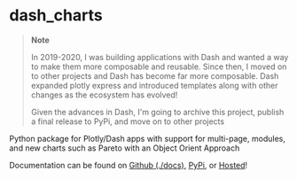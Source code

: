 # dash_charts

> **Note**
>
> In 2019-2020, I was building applications with Dash and wanted a way to make them more composable and reusable. Since then, I moved on to other projects and Dash has become far more composable. Dash expanded plotly express and introduced templates along with other changes as the ecosystem has evolved!
>
> Given the advances in Dash, I'm going to archive this project, publish a final release to PyPi, and move on to other projects

Python package for Plotly/Dash apps with support for multi-page, modules, and new charts such as Pareto with an Object Orient Approach

Documentation can be found on [Github (./docs)](./docs), [PyPi](https://pypi.org/project/dash_charts/), or [Hosted](https://dash_charts.kyleking.me/)!
